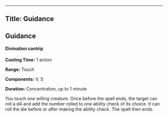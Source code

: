 -------------------------
Title: Guidance
-------------------------

## Guidance

#### Divination cantrip


**Casting Time:** 1 action 

**Range:** Touch 

**Components:** V, S 

**Duration:** Concentration, up to 1 minute


You touch one willing creature. Once before the spell ends, the target
can roll a d4 and add the number rolled to one ability check of its
choice. It can roll the die before or after making the ability check.
The spell then ends.



